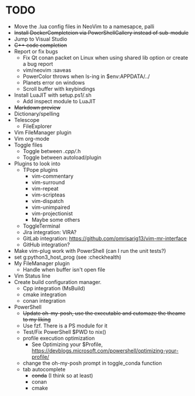 # TODO
* Move the .lua config files in NeoVim to a namesapce, palli
* ~~Install DockerCompleteion via PowerShellGallery instead of sub-module~~
* Jump to Visual Studio
* ~~C++ code completion~~
* Report or fix bugs
  * Fix Qt conan packet on Linux when using shared lib option or create a bug report
  * vim/neovim :saveas
  * PowerColor throws when ls-ing in $env:APPDATA/../
  * Planets error on windows
  * Scroll buffer with keybindings
* Install LuaJIT with setup.ps1/.sh
  * Add inspect module to LuaJIT
* ~~Markdown preview~~
* Dictionary/spelling
* Telescope
  * FileExplorer
* Vim FileManager plugin
* Vim org-mode
* Toggle files
  * Toggle between *.cpp/*.h
  * Toggle between autoload/plugin
* Plugins to look into
  * TPope plugins
    * vim-commentary
    * vim-surround
    * vim-repeat
    * vim-scripteas
    * vim-dispatch
    * vim-unimpaired
    * vim-projectionist
    * Maybe some others
  * ToggleTerminal
  * Jira integration: VIRA?
  * GitLab integration: https://github.com/omrisarig13/vim-mr-interface
  * GitHub integration?
* Make vim-plug work with PowerShell (can I run the unit tests?)
* set g:python3_host_prog (see :checkhealth)
* My FileManager plugin
  * Handle when buffer isn't open file
* Vim Status line
* Create build configuration manager.
  * Cpp integration (MsBuild)
  * cmake integration
  * conan integration
* PowerShell
  * ~~Update oh-my-posh, use the executable and cutomaze the theame to my liking~~
  * Use fzf. There is a PS module for it
  * Test/Fix PowerShell $PWD to nix()
  * profile execution optimization
    * See Optimizing your $Profile, https://devblogs.microsoft.com/powershell/optimizing-your-profile/ 
  * change the oh-my-posh prompt in toggle_conda function
  * tab autocomplete
    * ~~conda~~ (I think so at least)
    * conan
    * cmake

